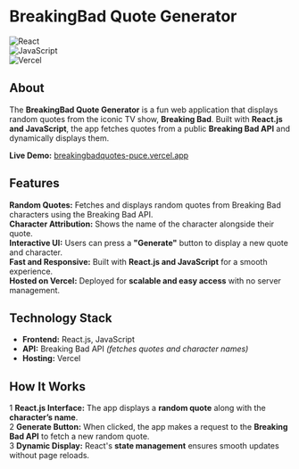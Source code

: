 # BreakingBad Quote Generator  

![React](https://img.shields.io/badge/React.js-blue?logo=react)  
![JavaScript](https://img.shields.io/badge/JavaScript-ES6-yellow?logo=javascript)  
![Vercel](https://img.shields.io/badge/ercel-black?logo=vercel)  

## About  

The **BreakingBad Quote Generator** is a fun web application that displays random quotes from the iconic TV show, **Breaking Bad**. Built with **React.js and JavaScript**, the app fetches quotes from a public **Breaking Bad API** and dynamically displays them.  

**Live Demo:** [breakingbadquotes-puce.vercel.app](https://breakingbadquotes-puce.vercel.app/)  

## Features  

**Random Quotes:** Fetches and displays random quotes from Breaking Bad characters using the Breaking Bad API.  
**Character Attribution:** Shows the name of the character alongside their quote.  
**Interactive UI:** Users can press a **"Generate"** button to display a new quote and character.  
**Fast and Responsive:** Built with **React.js and JavaScript** for a smooth experience.  
**Hosted on Vercel:** Deployed for **scalable and easy access** with no server management.  

## Technology Stack  

- **Frontend:** React.js, JavaScript  
- **API:** Breaking Bad API *(fetches quotes and character names)*  
- **Hosting:** Vercel  

## How It Works  

1️ **React.js Interface:** The app displays a **random quote** along with the **character’s name**.  
2️ **Generate Button:** When clicked, the app makes a request to the **Breaking Bad API** to fetch a new random quote.  
3️ **Dynamic Display:** React's **state management** ensures smooth updates without page reloads.  
